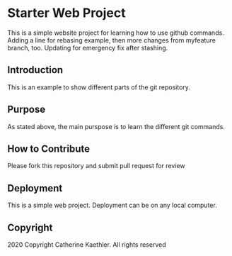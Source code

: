 # Starter Web Project
This is a simple website project for learning how to use github commands. Adding a line for rebasing example, then more changes from myfeature branch, too. Updating for emergency fix after stashing.

## Introduction
This is an example to show different parts of the git repository.

## Purpose
As stated above, the main purspose is to learn the different git commands.

## How to Contribute
Please fork this repository and submit pull request for review

## Deployment
This is a simple web project. Deployment can be on any local computer.

## Copyright
2020 Copyright Catherine Kaethler. All rights reserved